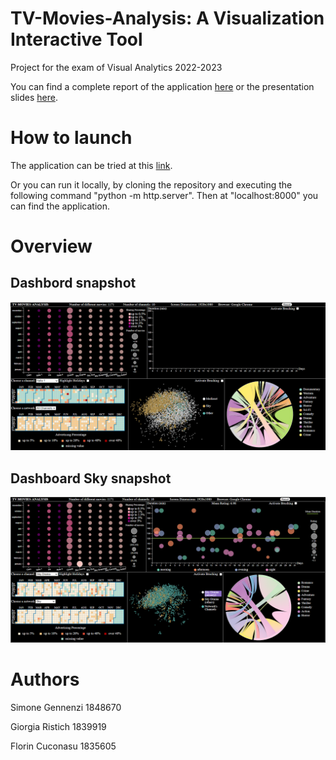 # TV-Movies-Analysis: A Visualization Interactive Tool

Project for the exam of Visual Analytics 2022-2023

You can find a complete report of the application [here](https://github.com/florin-git/TV-Movies-Visual-Analytics/blob/main/docs/VA_report.pdf) or the presentation slides [here](https://github.com/florin-git/TV-Movies-Visual-Analytics/blob/main/docs/VA_slides.pdf).

# How to launch

The application can be tried at this [link](https://florin-git.github.io/TV-Movies-Visual-Analytics/).

Or you can run it locally, by cloning the repository and executing the following command "python -m http.server".
Then at "localhost:8000" you can find the application.

# Overview

## Dashbord snapshot 
![alt text](https://github.com/florin-git/TV-Movies-Visual-Analytics/blob/main/images/default.png)

## Dashboard Sky snapshot
![sky](https://github.com/florin-git/TV-Movies-Visual-Analytics/blob/main/images/sky_default.png)

# Authors

Simone Gennenzi 1848670

Giorgia Ristich 1839919

Florin Cuconasu 1835605




